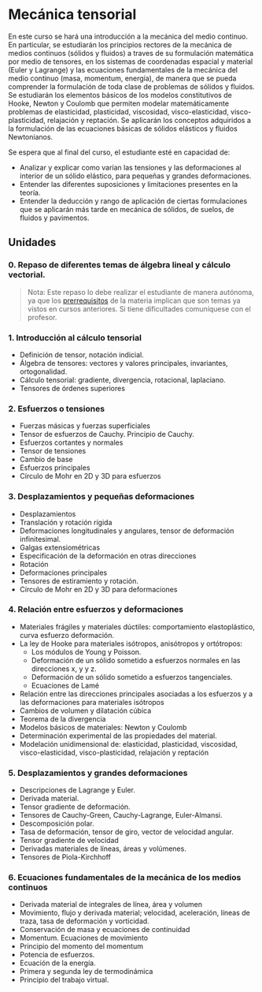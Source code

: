 # Mecánica tensorial

En este curso se hará una introducción a la mecánica del medio continuo. En particular, se estudiarán los principios rectores de la mecánica de medios continuos (sólidos y fluidos) a traves de su formulación matemática por medio de tensores, en los sistemas de coordenadas espacial y material (Euler y Lagrange) y las ecuaciones fundamentales de la mecánica del medio continuo (masa, momentum, energía), de manera que se pueda comprender la formulación de toda clase de problemas de sólidos y fluidos. Se estudiarán los elementos básicos de los modelos constitutivos de Hooke, Newton y Coulomb que permiten modelar matemáticamente problemas de elasticidad, plasticidad, viscosidad, visco-elasticidad, visco-plasticidad, relajación y reptación. Se aplicarán los conceptos adquiridos a la formulación de las ecuaciones básicas de sólidos elásticos y fluidos Newtonianos.

Se espera que al final del curso, el estudiante esté en capacidad de:
- Analizar y explicar como varían las tensiones y las deformaciones al interior de un sólido elástico, para pequeñas y grandes deformaciones.
- Entender las diferentes suposiciones y limitaciones presentes en la teoría.
- Entender la deducción y rango de aplicación de ciertas formulaciones que se aplicarán más tarde en mecánica de sólidos, de suelos, de fluidos y pavimentos.

## Unidades

### 0. Repaso de diferentes temas de álgebra lineal y cálculo vectorial.
>Nota: Este repaso lo debe realizar el estudiante de manera autónoma, ya que los [prerrequisitos](00_prerrequisitos.md) de la materia implican que son temas ya vistos en cursos anteriores. Si tiene dificultades comuníquese con el profesor.


### 1. Introducción al cálculo tensorial
- Definición de tensor, notación indicial.
- Álgebra de tensores: vectores y valores principales, invariantes, ortogonalidad.
- Cálculo tensorial: gradiente, divergencia, rotacional, laplaciano.
- Tensores de órdenes superiores

### 2. Esfuerzos o tensiones
- Fuerzas másicas y fuerzas superficiales
- Tensor de esfuerzos de Cauchy. Principio de Cauchy.
- Esfuerzos cortantes y normales
- Tensor de tensiones
- Cambio de base
- Esfuerzos principales
- Círculo de Mohr en 2D y 3D para esfuerzos

### 3. Desplazamientos y pequeñas deformaciones
- Desplazamientos
- Translación y rotación rígida
- Deformaciones longitudinales y angulares, tensor de deformación infinitesimal.
- Galgas extensiométricas
- Especificación de la deformación en otras direcciones
- Rotación
- Deformaciones principales
- Tensores de estiramiento y rotación.
- Círculo de Mohr en 2D y 3D para deformaciones

### 4. Relación entre esfuerzos y deformaciones
- Materiales frágiles y materiales dúctiles: comportamiento elastoplástico, curva esfuerzo deformación.
- La ley de Hooke para materiales isótropos, anisótropos y ortótropos:
  - Los módulos de Young y Poisson.
  - Deformación de un sólido sometido a esfuerzos normales en las direcciones x, y y z.
  - Deformación de un sólido sometido a esfuerzos tangenciales.
  - Ecuaciones de Lamé
- Relación entre las direcciones principales asociadas a los esfuerzos y a las deformaciones para materiales isótropos
- Cambios de volumen y dilatación cúbica
- Teorema de la divergencia
- Modelos básicos de materiales: Newton y Coulomb
- Determinación experimental de las propiedades del material.
- Modelación unidimensional de: elasticidad, plasticidad, viscosidad, visco-elasticidad, visco-plasticidad, relajación y reptación

### 5. Desplazamientos y grandes deformaciones
- Descripciones de Lagrange y Euler. 
- Derivada material. 
- Tensor gradiente de deformación.
- Tensores de Cauchy-Green, Cauchy-Lagrange, Euler-Almansi.
- Descomposición polar. 
- Tasa de deformación, tensor de giro, vector de velocidad angular.
- Tensor gradiente de velocidad
- Derivadas materiales de líneas, áreas y volúmenes.
- Tensores de Piola-Kirchhoff

### 6. Ecuaciones fundamentales de la mecánica de los medios continuos
- Derivada material de integrales de línea, área y volumen
- Movimiento, flujo y derivada material; velocidad, aceleración, líneas de traza, tasa de deformación y vorticidad.
- Conservación de masa y ecuaciones de continuidad
- Momentum. Ecuaciones de movimiento
- Principio del momento del momentum
- Potencia de esfuerzos. 
- Ecuación de la energía.
- Primera y segunda ley de termodinámica
- Principio del trabajo virtual.